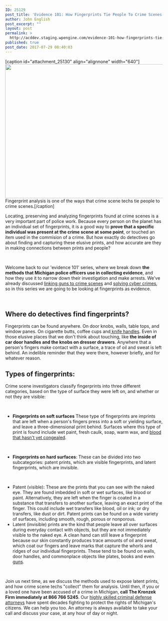 ```yaml
---
ID: 25129
post_title: 'Evidence 101: How Fingerprints Tie People To Crime Scenes Part 1'
author: John English
post_excerpt: ""
layout: post
permalink: >
  http://acddev.staging.wpengine.com/evidence-101-how-fingerprints-tie-people-to-crime-scenes-part-1.html
published: true
post_date: 2017-07-29 08:40:03
---
```

[caption id="attachment_25130" align="alignnone" width="640"]<img class="size-large wp-image-25130" src="http://acddev.staging.wpengine.com/wp-content/uploads/2017/07/fingerprint-255899_1920-1024x683.jpg" alt="" width="640" height="427" /> Fingerprint analysis is one of the ways that crime scene techs tie people to crime scenes.[/caption]

<span style="font-weight: 400;">Locating, preserving and analyzing fingerprints found at crime scenes is a very important part of police work. Because every person on the planet has an individual set of fingerprints, it is a good way to </span><b>prove that a specific individual was present at the crime scene at some point</b><span style="font-weight: 400;">, or touched an item used in the commision of a crime. But how exactly do detectives go about finding and capturing these elusive prints, and how accurate are they in making connections between prints and people?</span>

&nbsp;

<span style="font-weight: 400;">Welcome back to our 'evidence 101' series, where we break down </span><b>the methods that Michigan police officers use in collecting evidence</b><span style="font-weight: 400;">, and how they use it to narrow down their investigation and make arrests. We've already discussed </span><a href="https://acddev.staging.wpengine.com/evidence-101-linking-guns-crime-scenes-part-1.html"><span style="font-weight: 400;">linking guns to crime scenes</span></a><span style="font-weight: 400;"> and </span><a href="https://acddev.staging.wpengine.com/evidence-101-cyber-crimes-theyre-solved.html"><span style="font-weight: 400;">solving cyber crimes</span></a><span style="font-weight: 400;">, so in this series we are going to be looking at fingerprints as evidence.</span>

&nbsp;
<h2><b>Where do detectives find fingerprints?</b></h2>
<span style="font-weight: 400;">Fingerprints can be found anywhere. On door knobs, walls, table tops, and window panes. On cigarette butts, coffee cups and</span><a href="https://acddev.staging.wpengine.com/michigan-felonious-assault-attorneys-defense-lawyers.html"><span style="font-weight: 400;"> knife handles</span></a><span style="font-weight: 400;">. Even in those elusive places that we don't think about touching, like </span><b>the inside of car door handles and the knobs on dresser drawers</b><span style="font-weight: 400;">. Anywhere that a person's fingers make contact with a surface, a trace of oil and sweat is left behind. An indelible reminder that they were there, however briefly, and for whatever reason.</span>
<h2></h2>
<h2><b>Types of fingerprints:</b></h2>
<span style="font-weight: 400;">Crime scene investigators classify fingerprints into three different categories, based on the type of surface they were left on, and whether or not they are visible:</span>

&nbsp;
<ul>
 	<li style="font-weight: 400;"><b>Fingerprints on soft surfaces</b><span style="font-weight: 400;"> These type of fingerprints are imprints that are left when a person's fingers press into a soft or yielding surface, and leave a three-dimensional print behind. Surfaces where this type of print is found include wet paint, fresh caulk, soap, warm wax, and </span><a href="https://acddev.staging.wpengine.com/firearm-charges.html"><span style="font-weight: 400;">blood that hasn't yet congealed</span></a><span style="font-weight: 400;">.</span></li>
</ul>
&nbsp;
<ul>
 	<li style="font-weight: 400;"><b>Fingerprints on hard surfaces</b><span style="font-weight: 400;">: These can be divided into two subcategories: patent prints, which are visible fingerprints, and latent fingerprints, which are invisible.</span></li>
</ul>
&nbsp;
<ul>
 	<li style="font-weight: 400;"><span style="font-weight: 400;">Patent (visible): These are the prints that you can see with the naked eye. They are found imbedded in soft or wet surfaces, like blood or paint. Alternatively, they are left when the finger is coated in a substance that transfers to another surface, leaving an exact print of the finger. This could include wet transfers like blood, oil or ink; or dry transfers, like dust or dirt. Patent prints can be found on a wide variety of surfaces, including smooth, rough, porous or nonporous.</span></li>
 	<li style="font-weight: 400;"><span style="font-weight: 400;">Latent (invisible) prints are the kind that people leave all over surfaces during everyday contact with objects, but they are not immediately visible to the naked eye. A clean hand can still leave a fingerprint because our skin constantly produces trace amounts of oil and sweat, which coat our fingers and leave marks that capture the whorls and ridges of our individual fingerprints. These tend to be found on walls, door handles, and commonplace objects like plates, books and even </span><a href="https://acddev.staging.wpengine.com/firearm-charges.html"><span style="font-weight: 400;">guns</span></a><span style="font-weight: 400;">.</span></li>
</ul>
&nbsp;

<span style="font-weight: 400;">Join us next time, as we discuss the methods used to expose latent prints, and how crime scene techs "collect" them for analysis. Until then, if you or a loved one have been accused of a crime in Michigan, </span><b>call The Kronzek Firm immediately at 866 766 5245</b><span style="font-weight: 400;">. Our </span><a href="https://acddev.staging.wpengine.com/trial-attorneys.html"><span style="font-weight: 400;">highly skilled criminal defense attorneys</span></a><span style="font-weight: 400;"> have spent decades fighting to protect the rights of Michigan's citizens. We can help you too. An attorney is always available to take your call and discuss your case, at any hour of day or night.</span>